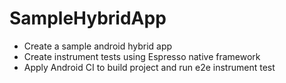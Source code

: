 # SampleHybridApp
 - Create a sample android hybrid app
 - Create instrument tests using Espresso native framework
 - Apply Android CI to build project and run e2e instrument test
